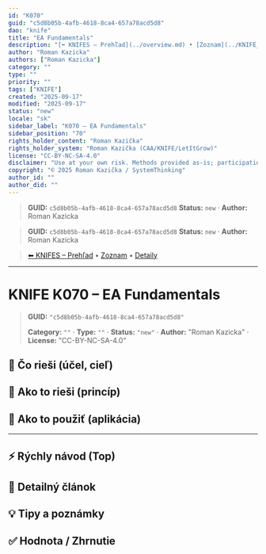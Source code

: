 ```yaml
---
id: "K070"
guid: "c5d8b05b-4afb-4618-8ca4-657a78acd5d8"
dao: "knife"
title: "EA Fundamentals"
description: "[⬅ KNIFES – Prehľad](../overview.md) • [Zoznam](../KNIFE_Overview_List.md) • [Detaily](../KNIFE_Overview_Details.md)\\\\n---\\\\n KNIFE K070 – EA Fundamentals"
author: "Roman Kazicka"
authors: ["Roman Kazicka"]
category: ""
type: ""
priority: ""
tags: ["KNIFE"]
created: "2025-09-17"
modified: "2025-09-17"
status: "new"
locale: "sk"
sidebar_label: "K070 – EA Fundamentals"
sidebar_position: "70"
rights_holder_content: "Roman Kazička"
rights_holder_system: "Roman Kazička (CAA/KNIFE/LetItGrow)"
license: "CC-BY-NC-SA-4.0"
disclaimer: "Use at your own risk. Methods provided as-is; participation is voluntary and context-aware."
copyright: "© 2025 Roman Kazička / SystemThinking"
author_id: ""
author_did: ""
---
```

<!-- fm-visible: start -->
> **GUID:** `c5d8b05b-4afb-4618-8ca4-657a78acd5d8`
> **Status:** `new` · **Author:** Roman Kazicka
<!-- fm-visible: end -->
<!-- body:start -->

<!-- fm-visible: start -->
> **GUID:** `c5d8b05b-4afb-4618-8ca4-657a78acd5d8`
> **Status:** `new` · **Author:** Roman Kazicka
<!-- fm-visible: end -->
<!-- body:start -->

<!-- nav:knifes -->
> [⬅ KNIFES – Prehľad](../overview.md) • [Zoznam](../KNIFE_Overview_List.md) • [Detaily](../KNIFE_Overview_Details.md)
---
# KNIFE K070 – EA Fundamentals
<!-- fm-visible: start -->

> **GUID:** `"c5d8b05b-4afb-4618-8ca4-657a78acd5d8"`
>   
> **Category:** `""` · **Type:** `""` · **Status:** `"new"` · **Author:** "Roman Kazicka" · **License:** "CC-BY-NC-SA-4.0"
<!-- fm-visible: end -->


## 🎯 Čo rieši (účel, cieľ)

## 🧩 Ako to rieši (princíp)

## 🧪 Ako to použiť (aplikácia)

---

## ⚡ Rýchly návod (Top)

## 📜 Detailný článok

## 💡 Tipy a poznámky

## ✅ Hodnota / Zhrnutie
